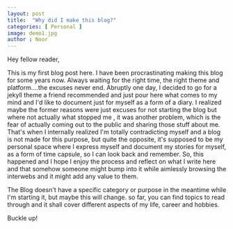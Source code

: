 ```yaml
---
layout: post
title:  "Why did I make this blog?"
categories: [ Personal ]
image: demo1.jpg
author : Noor
---
```


Hey fellow reader,

This is my first blog post here. I have been procrastinating making this blog for some years now. Always waiting for the right time, the right theme and platform....the excuses never end. Abruptly one day, I decided to go for a jekyll theme a friend recommended and just pour here what comes to my mind and I'd like to document just for myself as a form of a diary. I realized maybe the former reasons were just excuses for not starting the blog but where not actually what stopped me , it was another problem, which is the fear of actually coming out to the public and sharing those stuff about me. That's when I internally realized I'm totally contradicting myself and a blog is not made for this purpose, but quite the opposite, it's supposed to be my personal space where I express myself and document my stories for myself, as a form of time capsule, so I can look back and remember. So, this happened and I hope I enjoy the process and reflect on what I write here and that somehow someone might bump into it while aimlessly browsing the interwebs and it might add any value to them. 


The Blog doesn't have a specific category or purpose in the meantime while I'm starting it, but maybe this will change. so far, you can find topics to read through and it shall cover different aspects of my life, career and hobbies.


Buckle up!